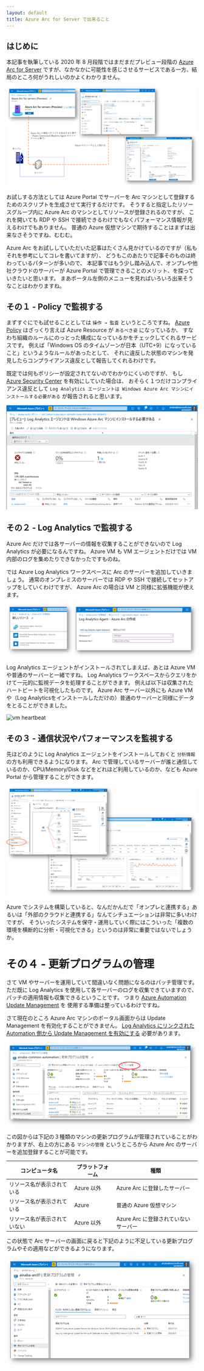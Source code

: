 ```yaml
---
layout: default
title: Azure Arc for Server で出来ること
---
```


## はじめに

本記事を執筆している 2020 年 8 月段階ではまだまだプレビュー段階の
[Azure Arc for Server](https://docs.microsoft.com/ja-jp/azure/azure-arc/servers/overview)
ですが、なかなかに可能性を感じさせるサービスである一方、結局のところ何がうれしいのかよくわかりません。

![register-arc-server](./images/register-arc-server.png)

お試しする方法としては Azure Portal でサーバーを Arc マシンとして登録するためのスクリプトを生成させて実行するだけです。
そうすると指定したリソースグループ内に Azure Arc のマシンとしてリソースが登録されるのですが、
これを開いても RDP や SSH で接続できるわけでもなくパフォーマンス情報が見えるわけでもありません。
普通の Azure 仮想マシンで期待することはまずは出来なさそうですね、むむむ。

Azure Arc をお試ししていただいた記事はたくさん見かけているのですが（私もそれを参考にしてコレを書いてますが）、
どうもこのあたりで記事そのものは終わっているパターンが多いので、
本記事ではもう少し踏み込んで、オンプレや他社クラウドのサーバーが Azure Portal で管理できることのメリット、を探っていきたいと思います。
まあポータル左側のメニューを見ればいろいろ出来そうなことはわかりますね。

## その１ - Policy で監視する

まずすぐにでも試せることとしては `操作 → 監査` というところですね。
[Azure Policy](https://docs.microsoft.com/ja-jp/azure/governance/policy/overview)
はざっくり言えば Azure Resource が `あるべき姿` になっているか、
すなわち組織のルールにのっとった構成になっているかをチェックしてくれるサービスです。 
例えば「Windows OS のタイムゾーンが日本（UTC+9）になっていること」というようなルールがあったとして、
それに違反した状態のマシンを発見したらコンプライアンス違反として報告してくれるわけです。

既定では何もポリシーが設定されてないのでわかりにくいのですが、
もし [Azure Security Center](https://azure.microsoft.com/ja-jp/services/security-center/) を有効にしていた場合は、
おそらく１つだけコンプライアンス違反として
`Log Analytics エージェントは Windows Azure Arc マシンにインストールする必要がある`
が報告されると思います。

![need-loganalytics](./images/arc-server-need-loganalytics.png)

## その２ - Log Analytics で監視する

Azure Arc だけでは各サーバーの情報を収集することができないので Log Analytics が必要になるんですね。
Azure VM も VM エージェントだけでは VM 内部のログを集めたりできなかったですものね。

では Azure Log Analytics ワークスペースに Arc のサーバーを追加していきましょう。
通常のオンプレミスのサーバーでは RDP や SSH で接続してセットアップをしていくわけですが、
Azure Arc の場合は VM と同様に拡張機能が使えます。

![install-extensions](./images/install-extensions.png)

Log Analytics エージェントがインストールされてしまえば、あとは Azure VM や普通のサーバーと一緒ですね。
Log Analytics ワークスペースからクエリをかけて一元的に監視データを処理することができます。
例えば以下は収集されたハートビートを可視化したものです。
Azure Arc サーバー以外にも Azure VM や（Log Analyticsをインストールしただけの）普通のサーバーと同様にデータをとることができました。

![vm heartbeat](./images/hearbeat-vms.png)

## その３ - 通信状況やパフォーマンスを監視する

先ほどのように Log Analytics エージェントをインストールしておくと `分析情報` の方も利用できるようになります。
Arc で管理しているサーバーが誰と通信しているのか、CPU/Memory/Disk などをどれほど利用しているのか、なども Azure Portal から管理することができます。

![arc-monitor](./images/arc-monitor.png)

Azure でシステムを構築していると、なんだかんだで「オンプレと連携する」あるいは「外部のクラウドと連携する」なんてシチュエーションは非常に多いわけですが、
そういったシステムを保守・運用していく際にはこういった「複数の環境を横断的に分析・可視化できる」というのは非常に重要ではないでしょうか。


# その４ - 更新プログラムの管理

さて VM やサーバーを運用していて間違いなく問題になるのはパッチ管理です。
ただ既に Log Analytics を使用して各サーバーのログを収集できていますので、パッチの適用情報も収集できるということです。
つまり [Azure Automation Update Management](https://docs.microsoft.com/ja-jp/azure/automation/update-management/update-mgmt-overview) を
使用する準備は整っているわけですね。

さて現在のところ Azure Arc マシンのポータル画面からは Update Management を有効化することができません。
[Log Analytics にリンクされた Automation 側から Update Management を有効にする](https://docs.microsoft.com/ja-jp/azure/automation/update-management/update-mgmt-enable-automation-account)
必要があります。

![enable-update](./images/enable-update.png)

この図からは下記の３種類のマシンの更新プログラムが管理されていることがわかりますが、右上の方にある `マシンの管理` というところから Azure Arc のサーバーを追加登録することが可能です。

|コンピュータ名|プラットフォーム|種類|
|---|---|---|
|リソース名が表示されている|Azure 以外|Azure Arc に登録したサーバー|
|リソース名が表示されている|Azure|普通の Azure 仮想マシン|
|リソース名が表示されていない|Azure 以外|Azure Arc に登録されていないサーバー|

この状態で Arc サーバーの画面に戻ると下記のように不足している更新プログラムやその適用などができるようになります。

![arc server update management](./images/arc-update-management.png)